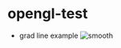 # opengl-test



- grad line example
![smooth](https://github.com/HeynaPark/opengl-test/assets/90448406/9b51ae24-60ef-4a17-b4b2-876ab0bb81f9)
